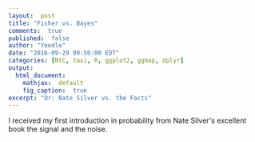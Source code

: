 ```yaml
---
layout:  post
title: "Fisher vs. Bayes"
comments:  true
published:  false
author: "Yeedle"
date: "2016-09-29 09:50:00 EDT"
categories: [NYC, taxi, R, ggplot2, ggmap, dplyr]
output:
  html_document:
    mathjax:  default
    fig_caption:  true
excerpt: "Or: Nate Silver vs. the Facts"
---
```



I received my first introduction in probability from Nate Silver's excellent book
the signal and the noise.
